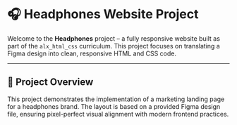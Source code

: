 # 🎧 Headphones Website Project

Welcome to the **Headphones** project – a fully responsive website built as part of the `alx_html_css` curriculum. This project focuses on translating a Figma design into clean, responsive HTML and CSS code.

---

## 📁 Project Overview

This project demonstrates the implementation of a marketing landing page for a headphones brand. The layout is based on a provided Figma design file, ensuring pixel-perfect visual alignment with modern frontend practices.

